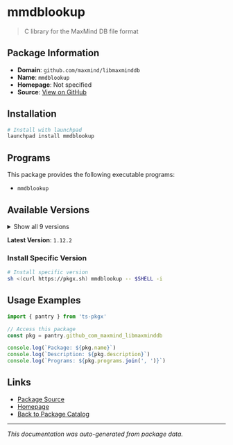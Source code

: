 # mmdblookup

> C library for the MaxMind DB file format

## Package Information

- **Domain**: `github.com/maxmind/libmaxminddb`
- **Name**: `mmdblookup`
- **Homepage**: Not specified
- **Source**: [View on GitHub](https://github.com/pkgxdev/pantry/tree/main/projects/github.com/maxmind/libmaxminddb/package.yml)

## Installation

```bash
# Install with launchpad
launchpad install mmdblookup
```

## Programs

This package provides the following executable programs:

- `mmdblookup`

## Available Versions

<details>
<summary>Show all 9 versions</summary>

- `1.12.2`, `1.12.1`, `1.12.0`, `1.11.0`, `1.10.0`
- `1.9.1`, `1.9.0`, `1.8.0`, `1.7.1`

</details>

**Latest Version**: `1.12.2`

### Install Specific Version

```bash
# Install specific version
sh <(curl https://pkgx.sh) mmdblookup -- $SHELL -i
```

## Usage Examples

```typescript
import { pantry } from 'ts-pkgx'

// Access this package
const pkg = pantry.github_com_maxmind_libmaxminddb

console.log(`Package: ${pkg.name}`)
console.log(`Description: ${pkg.description}`)
console.log(`Programs: ${pkg.programs.join(', ')}`)
```

## Links

- [Package Source](https://github.com/pkgxdev/pantry/tree/main/projects/github.com/maxmind/libmaxminddb/package.yml)
- [Homepage](#)
- [Back to Package Catalog](../package-catalog.md)

---

*This documentation was auto-generated from package data.*
